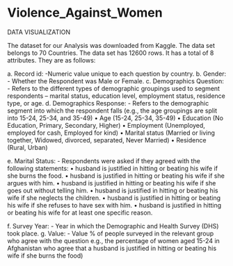 # Violence_Against_Women

DATA VISUALIZATION

The dataset for our Analysis was downloaded from Kaggle.
The data set belongs to 70 Countries.
The data set has 12600 rows.
It has a total of 8 attributes. They are as follows:

a. Record id: -Numeric value unique to each question by country.
b. Gender: - Whether the Respondent was Male or Female.
c. Demographics Question: - Refers to the different types of demographic groupings used to segment respondents – marital status, education level, employment status, residence type, or age.
d. Demographics Response: - Refers to the demographic segment into which the respondent falls (e.g., the age groupings are split into 15-24, 25-34, and 35-49)
	• 	Age (15-24, 25-34, 35-49)
	•	Education (No Education, Primary, Secondary, Higher)
	•	Employment (Unemployed, employed for cash, Employed for kind)
	•	Marital status (Married or living together, Widowed, divorced, separated, Never Married)
	•	Residence (Rural, Urban)

e.  Marital Status: - Respondents were asked if they agreed with the following statements: 
	•	husband is justified in hitting or beating his wife if she burns the food.
	•	husband is justified in hitting or beating his wife if she argues with him. 
	•	husband is justified in hitting or beating his wife if she goes out without telling him. 
	•	husband is justified in hitting or beating his wife if she neglects the children. 
	•	husband is justified in hitting or beating his wife if she refuses to have sex with him.
	•	husband is justified in hitting or beating his wife for at least one specific reason.
 	
f. Survey Year: - Year in which the Demographic and Health Survey (DHS) took place.
g. Value: - Value % of people surveyed in the relevant group who agree with the question e.g., the percentage of women aged 15-24 in Afghanistan who agree that a husband is justified in hitting or beating his wife if she burns the food) 



